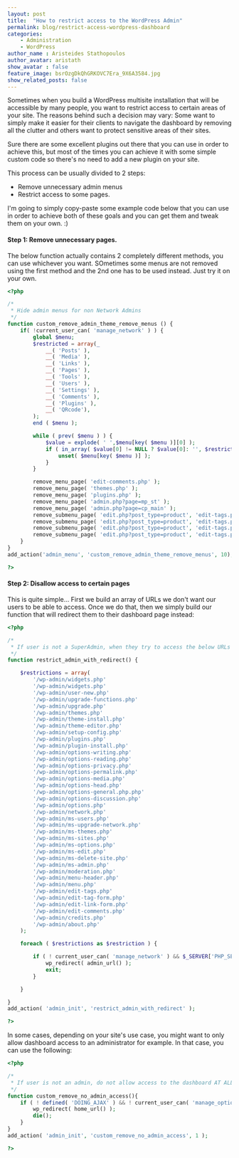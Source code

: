 ```yaml
---
layout: post
title:  "How to restrict access to the WordPress Admin"
permalink: blog/restrict-access-wordpress-dashboard
categories:
    - Administration
    - WordPress
author_name : Aristeides Stathopoulos
author_avatar: aristath
show_avatar : false
feature_image: bsrOzgDkQhGRKOVC7Era_9X6A3584.jpg
show_related_posts: false
---
```


Sometimes when you build a WordPress multisite installation that will be accessible by many people, you want to restrict access to certain areas of your site.
The reasons behind such a decision may vary: Some want to simply make it easier for their clients to navigate the dashboard by removing all the clutter and others want to protect sensitive areas of their sites.

Sure there are some excellent plugins out there that you can use in order to achieve this, but most of the times you can achieve it with some simple custom code so there's no need to add a new plugin on your site.

This process can be usually divided to 2 steps:

* Remove unnecessary admin menus
* Restrict access to some pages.

I'm going to simply copy-paste some example code below that you can use in order to achieve both of these goals and you can get them and tweak them on your own. :)

#### Step 1: Remove unnecessary pages.

The below function actually contains 2 completely different methods, you can use whichever you want. SOmetimes some menus are not removed using the first method and the 2nd one has to be used instead. Just try it on your own.

```php
<?php

/*
 * Hide admin menus for non Network Admins
 */
function custom_remove_admin_theme_remove_menus () {
	if( !current_user_can( 'manage_network' ) ) {
		global $menu;
		$restricted = array(_
			__( 'Posts' ),
			__( 'Media' ),
			__( 'Links' ),
			__( 'Pages' ),
			__( 'Tools' ),
			__( 'Users' ),
			__( 'Settings' ),
			__( 'Comments' ),
			__( 'Plugins' ),
			__( 'QRcode'),
		);
		end ( $menu );

		while ( prev( $menu ) ) {
			$value = explode( ' ',$menu[key( $menu )][0] );
			if ( in_array( $value[0] != NULL ? $value[0]: '', $restricted ) ) {
				unset( $menu[key( $menu )] );
			}
		}

		remove_menu_page( 'edit-comments.php' );
		remove_menu_page( 'themes.php' );
		remove_menu_page( 'plugins.php' );
		remove_menu_page( 'admin.php?page=mp_st' );
		remove_menu_page( 'admin.php?page=cp_main' );
		remove_submenu_page( 'edit.php?post_type=product', 'edit-tags.php?taxonomy=product_category&amp;post_type=product' );
		remove_submenu_page( 'edit.php?post_type=product', 'edit-tags.php?taxonomy=brand&amp;post_type=product' );
		remove_submenu_page( 'edit.php?post_type=product', 'edit-tags.php?taxonomy=model&amp;post_type=product' );
		remove_submenu_page( 'edit.php?post_type=product', 'edit-tags.php?taxonomy=product_tag&amp;post_type=product' );
	}
}
add_action('admin_menu', 'custom_remove_admin_theme_remove_menus', 10);

?>
```

#### Step 2: Disallow access to certain pages

This is quite simple...
First we build an array of URLs we don't want our users to be able to access.
Once we do that, then we simply build our function that will redirect them to their dashboard page instead:

```php
<?php

/*
 * If user is not a SuperAdmin, when they try to access the below URLs they are redirected back to the dashboard.
 */
function restrict_admin_with_redirect() {

	$restrictions = array(
		'/wp-admin/widgets.php'
		'/wp-admin/widgets.php'
		'/wp-admin/user-new.php'
		'/wp-admin/upgrade-functions.php'
		'/wp-admin/upgrade.php'
		'/wp-admin/themes.php'
		'/wp-admin/theme-install.php'
		'/wp-admin/theme-editor.php'
		'/wp-admin/setup-config.php'
		'/wp-admin/plugins.php'
		'/wp-admin/plugin-install.php'
		'/wp-admin/options-writing.php'
		'/wp-admin/options-reading.php'
		'/wp-admin/options-privacy.php'
		'/wp-admin/options-permalink.php'
		'/wp-admin/options-media.php'
		'/wp-admin/options-head.php'
		'/wp-admin/options-general.php.php'
		'/wp-admin/options-discussion.php'
		'/wp-admin/options.php'
		'/wp-admin/network.php'
		'/wp-admin/ms-users.php'
		'/wp-admin/ms-upgrade-network.php'
		'/wp-admin/ms-themes.php'
		'/wp-admin/ms-sites.php'
		'/wp-admin/ms-options.php'
		'/wp-admin/ms-edit.php'
		'/wp-admin/ms-delete-site.php'
		'/wp-admin/ms-admin.php'
		'/wp-admin/moderation.php'
		'/wp-admin/menu-header.php'
		'/wp-admin/menu.php'
		'/wp-admin/edit-tags.php'
		'/wp-admin/edit-tag-form.php'
		'/wp-admin/edit-link-form.php'
		'/wp-admin/edit-comments.php'
		'/wp-admin/credits.php'
		'/wp-admin/about.php'
	);

	foreach ( $restrictions as $restriction ) {

		if ( ! current_user_can( 'manage_network' ) && $_SERVER['PHP_SELF'] == $restriction ) {
			wp_redirect( admin_url() );
			exit;
		}

	}

}
add_action( 'admin_init', 'restrict_admin_with_redirect' );

?>
```

In some cases, depending on your site's use case, you might want to only allow dashboard access to an administrator for example.
In that case, you can use the following:

```php
<?php

/*
 * If user is not an admin, do not allow access to the dashboard AT ALL.
 */
function custom_remove_no_admin_access(){
	if ( ! defined( 'DOING_AJAX' ) && ! current_user_can( 'manage_options' ) ) {
		wp_redirect( home_url() );
		die();
	}
}
add_action( 'admin_init', 'custom_remove_no_admin_access', 1 );

?>
```
